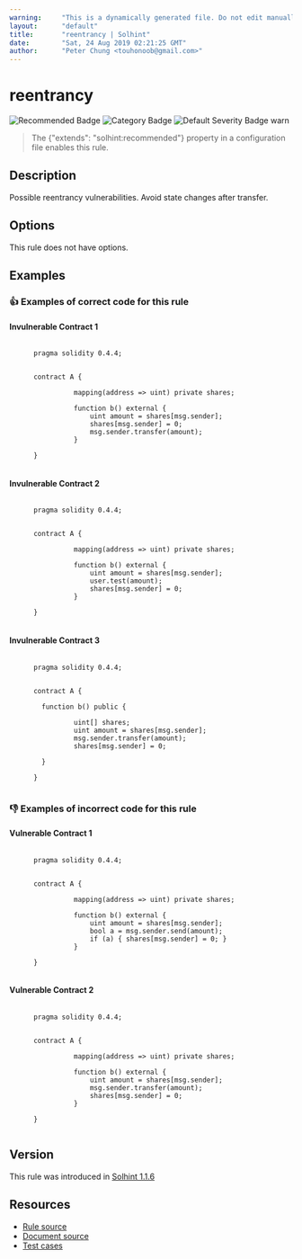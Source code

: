 ```yaml
---
warning:     "This is a dynamically generated file. Do not edit manually."
layout:      "default"
title:       "reentrancy | Solhint"
date:        "Sat, 24 Aug 2019 02:21:25 GMT"
author:      "Peter Chung <touhonoob@gmail.com>"
---
```


# reentrancy
![Recommended Badge](https://img.shields.io/badge/-Recommended-brightgreen)
![Category Badge](https://img.shields.io/badge/-Security%20Rules-informational)
![Default Severity Badge warn](https://img.shields.io/badge/Default%20Severity-warn-yellow)
> The {"extends": "solhint:recommended"} property in a configuration file enables this rule.


## Description
Possible reentrancy vulnerabilities. Avoid state changes after transfer.

## Options
This rule does not have options.

## Examples
### 👍 Examples of **correct** code for this rule

#### Invulnerable Contract 1

```solidity

      pragma solidity 0.4.4;
        
        
      contract A {
        
                mapping(address => uint) private shares;

                function b() external {
                    uint amount = shares[msg.sender];
                    shares[msg.sender] = 0;
                    msg.sender.transfer(amount);
                }
            
      }
    
```

#### Invulnerable Contract 2

```solidity

      pragma solidity 0.4.4;
        
        
      contract A {
        
                mapping(address => uint) private shares;

                function b() external {
                    uint amount = shares[msg.sender];
                    user.test(amount);
                    shares[msg.sender] = 0;
                }
            
      }
    
```

#### Invulnerable Contract 3

```solidity

      pragma solidity 0.4.4;
        
        
      contract A {
        
        function b() public {
          
                uint[] shares;
                uint amount = shares[msg.sender];
                msg.sender.transfer(amount);
                shares[msg.sender] = 0;
            
        }
    
      }
    
```

### 👎 Examples of **incorrect** code for this rule

#### Vulnerable Contract 1

```solidity

      pragma solidity 0.4.4;
        
        
      contract A {
        
                mapping(address => uint) private shares;

                function b() external {
                    uint amount = shares[msg.sender];
                    bool a = msg.sender.send(amount);
                    if (a) { shares[msg.sender] = 0; }
                }
            
      }
    
```

#### Vulnerable Contract 2

```solidity

      pragma solidity 0.4.4;
        
        
      contract A {
        
                mapping(address => uint) private shares;

                function b() external {
                    uint amount = shares[msg.sender];
                    msg.sender.transfer(amount);
                    shares[msg.sender] = 0;
                }
            
      }
    
```

## Version
This rule was introduced in [Solhint 1.1.6](https://github.com/protofire/solhint/tree/v1.1.6)

## Resources
- [Rule source](https://github.com/protofire/solhint/tree/master/lib/rules/security/reentrancy.js)
- [Document source](https://github.com/protofire/solhint/tree/master/docs/rules/security/reentrancy.md)
- [Test cases](https://github.com/protofire/solhint/tree/master/test/rules/security/reentrancy.js)
